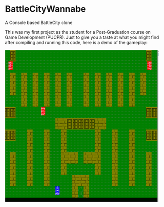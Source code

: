 # BattleCityWannabe
A Console based BattleCity clone

This was my first project as the student for a Post-Graduation course on Game Development (PUCPR). Just to give you a taste at what you might find after compiling and running this code, here is a demo of the gameplay:

![alt text][battlecity-gif]

[battlecity-gif]: https://github.com/lhcopetti/BattleCityWannabe/raw/master/DOCs/BattleCityWannaBe.gif "BattleCityWannaBe Demo (GIF)"